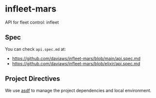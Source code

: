 # infleet-mars
API for fleet control: infleet

## Spec
You can check `api.spec.md` at:
* https://github.com/daviaws/infleet-mars/blob/main/api.spec.md
* https://github.com/daviaws/infleet-mars/blob/elixir/api.spec.md

## Project Directives
We use [asdf](https://asdf-vm.com/guide/getting-started.html) to manage the project dependencies and local environment.
